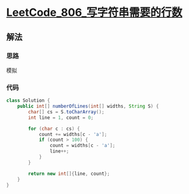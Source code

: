 # [LeetCode_806_写字符串需要的行数](https://leetcode-cn.com/problems/number-of-lines-to-write-string/)
## 解法
### 思路
模拟
### 代码
```java
class Solution {
    public int[] numberOfLines(int[] widths, String S) {
        char[] cs = S.toCharArray();
        int line = 1, count = 0;

        for (char c : cs) {
            count += widths[c - 'a'];
            if (count > 100) {
                count = widths[c - 'a'];
                line++;
            }
        }

        return new int[]{line, count};
    }
}
```